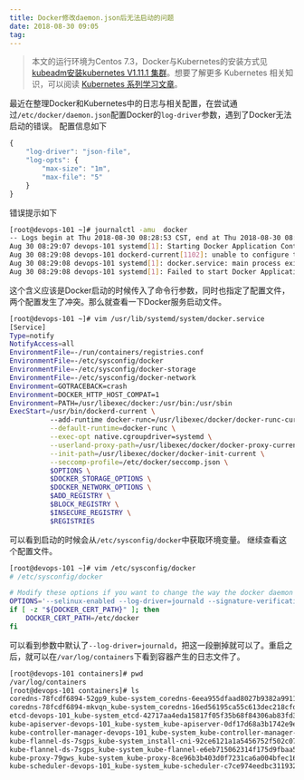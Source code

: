 ```yaml
---
title: Docker修改daemon.json后无法启动的问题
date: 2018-08-30 09:05
tag: 
---
```


> 本文的运行环境为Centos 7.3，Docker与Kubernetes的安装方式见[kubeadm安装kubernetes V1.11.1 集群](https://www.cnblogs.com/cocowool/p/kubeadm_install_kubernetes.html)。想要了解更多 Kubernetes 相关知识，可以阅读 [Kubernetes 系列学习文章](http://edulinks.cn/2020/10/16/20201016-kubernetes-articles/)。

最近在整理Docker和Kubernetes中的日志与相关配置，在尝试通过```/etc/docker/daemon.json```配置Docker的```log-driver```参数，遇到了Docker无法启动的错误。
配置信息如下
```javascript
{
    "log-driver": "json-file",
    "log-opts": {
        "max-size": "1m",
        "max-file": "5"
    }
}
```
错误提示如下
```bash
[root@devops-101 ~]# journalctl -amu  docker
-- Logs begin at Thu 2018-08-30 08:28:53 CST, end at Thu 2018-08-30 08:47:53 CST. --
Aug 30 08:29:07 devops-101 systemd[1]: Starting Docker Application Container Engine...
Aug 30 08:29:08 devops-101 dockerd-current[1102]: unable to configure the Docker daemon with file /etc/docker/daemon.json: the following directives are specified both as a flag and in the configuration file: log-dri
Aug 30 08:29:08 devops-101 systemd[1]: docker.service: main process exited, code=exited, status=1/FAILURE
Aug 30 08:29:08 devops-101 systemd[1]: Failed to start Docker Application Container Engine.
```
这个含义应该是Docker启动的时候传入了命令行参数，同时也指定了配置文件，两个配置发生了冲突。那么就查看一下Docker服务启动文件。
```bash
[root@devops-101 ~]# vim /usr/lib/systemd/system/docker.service 
[Service]
Type=notify
NotifyAccess=all
EnvironmentFile=-/run/containers/registries.conf
EnvironmentFile=-/etc/sysconfig/docker
EnvironmentFile=-/etc/sysconfig/docker-storage
EnvironmentFile=-/etc/sysconfig/docker-network
Environment=GOTRACEBACK=crash
Environment=DOCKER_HTTP_HOST_COMPAT=1
Environment=PATH=/usr/libexec/docker:/usr/bin:/usr/sbin
ExecStart=/usr/bin/dockerd-current \
          --add-runtime docker-runc=/usr/libexec/docker/docker-runc-current \
          --default-runtime=docker-runc \
          --exec-opt native.cgroupdriver=systemd \
          --userland-proxy-path=/usr/libexec/docker/docker-proxy-current \
          --init-path=/usr/libexec/docker/docker-init-current \
          --seccomp-profile=/etc/docker/seccomp.json \
          $OPTIONS \
          $DOCKER_STORAGE_OPTIONS \
          $DOCKER_NETWORK_OPTIONS \
          $ADD_REGISTRY \
          $BLOCK_REGISTRY \
          $INSECURE_REGISTRY \
          $REGISTRIES
```
可以看到启动的时候会从```/etc/sysconfig/docker```中获取环境变量。
继续查看这个配置文件。
```bash
[root@devops-101 ~]# vim /etc/sysconfig/docker
# /etc/sysconfig/docker

# Modify these options if you want to change the way the docker daemon runs
OPTIONS='--selinux-enabled --log-driver=journald --signature-verification=false'
if [ -z "${DOCKER_CERT_PATH}" ]; then
    DOCKER_CERT_PATH=/etc/docker
fi
```
可以看到参数中默认了```--log-driver=journald```，把这一段删掉就可以了。重启之后，就可以在```/var/log/containers```下看到容器产生的日志文件了。
```bash
[root@devops-101 containers]# pwd
/var/log/containers
[root@devops-101 containers]# ls 
coredns-78fcdf6894-52gp9_kube-system_coredns-6eea955dfaad8027b9382a9911817057c917e3187dee41502dcd687d8de18729.log
coredns-78fcdf6894-mkvqn_kube-system_coredns-16ed56195ca55c613dec218cfd57c647f8bbe0341b38c446210db98d6ab78f3c.log
etcd-devops-101_kube-system_etcd-42717aa4eda15817f05f35b68f84306ab83fd3f397426c2c9b47d71ebf61942b.log
kube-apiserver-devops-101_kube-system_kube-apiserver-0df17d68a3b1742e9e34620b759b4617f1949bbe2d826b03216419b6994db42c.log
kube-controller-manager-devops-101_kube-system_kube-controller-manager-ee1743e4a4c0114da1cfb32bd78f4f7a576bfc021aacd943e92d2e09cb41116d.log
kube-flannel-ds-7sgps_kube-system_install-cni-92ce6121a1a5456752f502c07ae324676e0d1297261dad266b385a5e6522852c.log
kube-flannel-ds-7sgps_kube-system_kube-flannel-e6eb715062314f175d9fbaa52323f93eeffbb9fa16eed95797c9950884f68b73.log
kube-proxy-79gws_kube-system_kube-proxy-8ce96b3b403d0f7231ca6a004bfec162a093f85ea940867264f50530846d3e0a.log
kube-scheduler-devops-101_kube-system_kube-scheduler-c7ce974eedbc3119320e729310e1b905f65df84dbe46624918dfc33628d9a864.log
```












